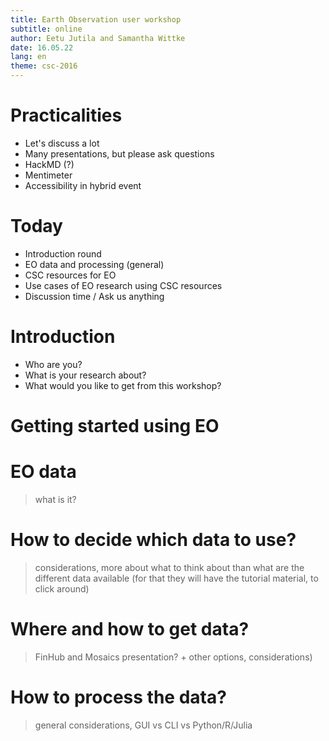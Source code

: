 ```yaml
--- 
title: Earth Observation user workshop
subtitle: online
author: Eetu Jutila and Samantha Wittke
date: 16.05.22
lang: en
theme: csc-2016
---
```


# Practicalities

* Let's discuss a lot
* Many presentations, but please ask questions
* HackMD (?)
* Mentimeter
* Accessibility in hybrid event

# Today

* Introduction round
* EO data and processing (general)
* CSC resources for EO
* Use cases of EO research using CSC resources
* Discussion time / Ask us anything

# Introduction

* Who are you?
* What is your research about?
* What would you like to get from this workshop?


# Getting started using EO 


# EO data 

> what is it?


# How to decide which data to use?

> considerations, more about what to think about than what are the different data available (for that they will have the tutorial material, to click around)

# Where and how to get data?
> FinHub and Mosaics presentation? + other options, considerations)


# How to process the data?
> general considerations, GUI vs CLI vs Python/R/Julia

